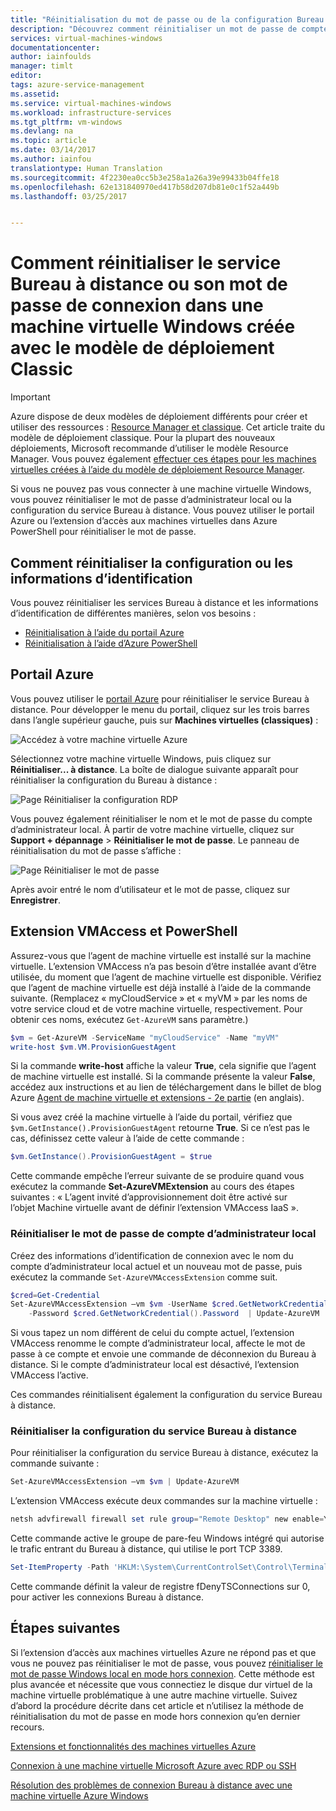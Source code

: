 ```yaml
---
title: "Réinitialisation du mot de passe ou de la configuration Bureau à distance sur une machine virtuelle Windows dans Azure | Microsoft Docs"
description: "Découvrez comment réinitialiser un mot de passe de compte ou des services Bureau à distance sur une machine virtuelle Windows créée avec le modèle de déploiement Classic à l’aide du portail Azure ou d’Azure PowerShell."
services: virtual-machines-windows
documentationcenter: 
author: iainfoulds
manager: timlt
editor: 
tags: azure-service-management
ms.assetid: 
ms.service: virtual-machines-windows
ms.workload: infrastructure-services
ms.tgt_pltfrm: vm-windows
ms.devlang: na
ms.topic: article
ms.date: 03/14/2017
ms.author: iainfou
translationtype: Human Translation
ms.sourcegitcommit: 4f2230ea0cc5b3e258a1a26a39e99433b04ffe18
ms.openlocfilehash: 62e131840970ed417b58d207db81e0c1f52a449b
ms.lasthandoff: 03/25/2017


---
```

# <a name="how-to-reset-the-remote-desktop-service-or-its-login-password-in-a-windows-vm-created-using-the-classic-deployment-model"></a>Comment réinitialiser le service Bureau à distance ou son mot de passe de connexion dans une machine virtuelle Windows créée avec le modèle de déploiement Classic
> [!IMPORTANT]
> Azure dispose de deux modèles de déploiement différents pour créer et utiliser des ressources : [Resource Manager et classique](../../../resource-manager-deployment-model.md). Cet article traite du modèle de déploiement classique. Pour la plupart des nouveaux déploiements, Microsoft recommande d’utiliser le modèle Resource Manager. Vous pouvez également [effectuer ces étapes pour les machines virtuelles créées à l’aide du modèle de déploiement Resource Manager](../../virtual-machines-windows-reset-rdp.md).

Si vous ne pouvez pas vous connecter à une machine virtuelle Windows, vous pouvez réinitialiser le mot de passe d’administrateur local ou la configuration du service Bureau à distance. Vous pouvez utiliser le portail Azure ou l’extension d’accès aux machines virtuelles dans Azure PowerShell pour réinitialiser le mot de passe.

## <a name="ways-to-reset-configuration-or-credentials"></a>Comment réinitialiser la configuration ou les informations d’identification
Vous pouvez réinitialiser les services Bureau à distance et les informations d’identification de différentes manières, selon vos besoins :

- [Réinitialisation à l’aide du portail Azure](#azure-portal)
- [Réinitialisation à l’aide d’Azure PowerShell](#vmaccess-extension-and-powershell)

## <a name="azure-portal"></a>Portail Azure
Vous pouvez utiliser le [portail Azure](https://portal.azure.com) pour réinitialiser le service Bureau à distance. Pour développer le menu du portail, cliquez sur les trois barres dans l’angle supérieur gauche, puis sur **Machines virtuelles (classiques)** :

![Accédez à votre machine virtuelle Azure](./media/reset-rdp/Portal-Select-Classic-VM.png)

Sélectionnez votre machine virtuelle Windows, puis cliquez sur **Réinitialiser... à distance**. La boîte de dialogue suivante apparaît pour réinitialiser la configuration du Bureau à distance :

![Page Réinitialiser la configuration RDP](./media/reset-rdp/Portal-RDP-Reset-Windows.png)

Vous pouvez également réinitialiser le nom et le mot de passe du compte d’administrateur local. À partir de votre machine virtuelle, cliquez sur **Support + dépannage** > **Réinitialiser le mot de passe**. Le panneau de réinitialisation du mot de passe s’affiche :

![Page Réinitialiser le mot de passe](./media/reset-rdp/Portal-PW-Reset-Windows.png)

Après avoir entré le nom d’utilisateur et le mot de passe, cliquez sur **Enregistrer**.

## <a name="vmaccess-extension-and-powershell"></a>Extension VMAccess et PowerShell
Assurez-vous que l’agent de machine virtuelle est installé sur la machine virtuelle. L’extension VMAccess n’a pas besoin d’être installée avant d’être utilisée, du moment que l’agent de machine virtuelle est disponible. Vérifiez que l’agent de machine virtuelle est déjà installé à l’aide de la commande suivante. (Remplacez « myCloudService » et « myVM » par les noms de votre service cloud et de votre machine virtuelle, respectivement. Pour obtenir ces noms, exécutez `Get-AzureVM` sans paramètre.)

```powershell
$vm = Get-AzureVM -ServiceName "myCloudService" -Name "myVM"
write-host $vm.VM.ProvisionGuestAgent
```

Si la commande **write-host** affiche la valeur **True**, cela signifie que l’agent de machine virtuelle est installé. Si la commande présente la valeur **False**, accédez aux instructions et au lien de téléchargement dans le billet de blog Azure [Agent de machine virtuelle et extensions - 2e partie](http://go.microsoft.com/fwlink/p/?linkid=403947&clcid=0x409) (en anglais).

Si vous avez créé la machine virtuelle à l’aide du portail, vérifiez que `$vm.GetInstance().ProvisionGuestAgent` retourne **True**. Si ce n’est pas le cas, définissez cette valeur à l’aide de cette commande :

```powershell
$vm.GetInstance().ProvisionGuestAgent = $true
```

Cette commande empêche l’erreur suivante de se produire quand vous exécutez la commande **Set-AzureVMExtension** au cours des étapes suivantes : « L’agent invité d’approvisionnement doit être activé sur l’objet Machine virtuelle avant de définir l’extension VMAccess IaaS ».

### <a name="reset-the-local-administrator-account-password"></a>**Réinitialiser le mot de passe de compte d’administrateur local**
Créez des informations d’identification de connexion avec le nom du compte d’administrateur local actuel et un nouveau mot de passe, puis exécutez la commande `Set-AzureVMAccessExtension` comme suit.

```powershell
$cred=Get-Credential
Set-AzureVMAccessExtension –vm $vm -UserName $cred.GetNetworkCredential().Username `
    -Password $cred.GetNetworkCredential().Password  | Update-AzureVM
```

Si vous tapez un nom différent de celui du compte actuel, l’extension VMAccess renomme le compte d’administrateur local, affecte le mot de passe à ce compte et envoie une commande de déconnexion du Bureau à distance. Si le compte d’administrateur local est désactivé, l’extension VMAccess l’active.

Ces commandes réinitialisent également la configuration du service Bureau à distance.

### <a name="reset-the-remote-desktop-service-configuration"></a>**Réinitialiser la configuration du service Bureau à distance**
Pour réinitialiser la configuration du service Bureau à distance, exécutez la commande suivante :

```powershell
Set-AzureVMAccessExtension –vm $vm | Update-AzureVM
```

L’extension VMAccess exécute deux commandes sur la machine virtuelle :

```powershell
netsh advfirewall firewall set rule group="Remote Desktop" new enable=Yes
```

Cette commande active le groupe de pare-feu Windows intégré qui autorise le trafic entrant du Bureau à distance, qui utilise le port TCP 3389.

```powershell
Set-ItemProperty -Path 'HKLM:\System\CurrentControlSet\Control\Terminal Server' -name "fDenyTSConnections" -Value 0
```

Cette commande définit la valeur de registre fDenyTSConnections sur 0, pour activer les connexions Bureau à distance.

## <a name="next-steps"></a>Étapes suivantes
Si l’extension d’accès aux machines virtuelles Azure ne répond pas et que vous ne pouvez pas réinitialiser le mot de passe, vous pouvez [réinitialiser le mot de passe Windows local en mode hors connexion](../../virtual-machines-windows-reset-local-password-without-agent.md?toc=%2fazure%2fvirtual-machines%2fwindows%2ftoc.json). Cette méthode est plus avancée et nécessite que vous connectiez le disque dur virtuel de la machine virtuelle problématique à une autre machine virtuelle. Suivez d’abord la procédure décrite dans cet article et n’utilisez la méthode de réinitialisation du mot de passe en mode hors connexion qu’en dernier recours.

[Extensions et fonctionnalités des machines virtuelles Azure](../../virtual-machines-windows-extensions-features.md?toc=%2fazure%2fvirtual-machines%2fwindows%2ftoc.json)

[Connexion à une machine virtuelle Microsoft Azure avec RDP ou SSH](http://msdn.microsoft.com/library/azure/dn535788.aspx)

[Résolution des problèmes de connexion Bureau à distance avec une machine virtuelle Azure Windows](../../virtual-machines-windows-troubleshoot-rdp-connection.md?toc=%2fazure%2fvirtual-machines%2fwindows%2ftoc.json)



